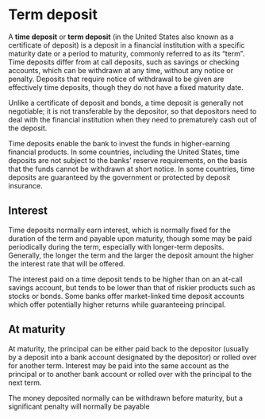 # Term deposit

A **time deposit** or **term deposit** (in the United States also known as a certificate of deposit) is a deposit in a financial institution with a specific maturity date or a period to maturity, commonly referred to as its “term”. Time deposits differ from at call deposits, such as savings or checking accounts, which can be withdrawn at any time, without any notice or penalty. Deposits that require notice of withdrawal to be given are effectively time deposits, though they do not have a fixed maturity date.

Unlike a certificate of deposit and bonds, a time deposit is generally not negotiable; it is not transferable by the depositor, so that depositors need to deal with the financial institution when they need to prematurely cash out of the deposit.

Time deposits enable the bank to invest the funds in higher-earning financial products. In some countries, including the United States, time deposits are not subject to the banks’ reserve requirements, on the basis that the funds cannot be withdrawn at short notice. In some countries, time deposits are guaranteed by the government or protected by deposit insurance.

## Interest
Time deposits normally earn interest, which is normally fixed for the duration of the term and payable upon maturity, though some may be paid periodically during the term, especially with longer-term deposits. Generally, the longer the term and the larger the deposit amount the higher the interest rate that will be offered.

The interest paid on a time deposit tends to be higher than on an at-call savings account, but tends to be lower than that of riskier products such as stocks or bonds. Some banks offer market-linked time deposit accounts which offer potentially higher returns while guaranteeing principal.

## At maturity
At maturity, the principal can be either paid back to the depositor (usually by a deposit into a bank account designated by the depositor) or rolled over for another term. Interest may be paid into the same account as the principal or to another bank account or rolled over with the principal to the next term.

The money deposited normally can be withdrawn before maturity, but a significant penalty will normally be payable